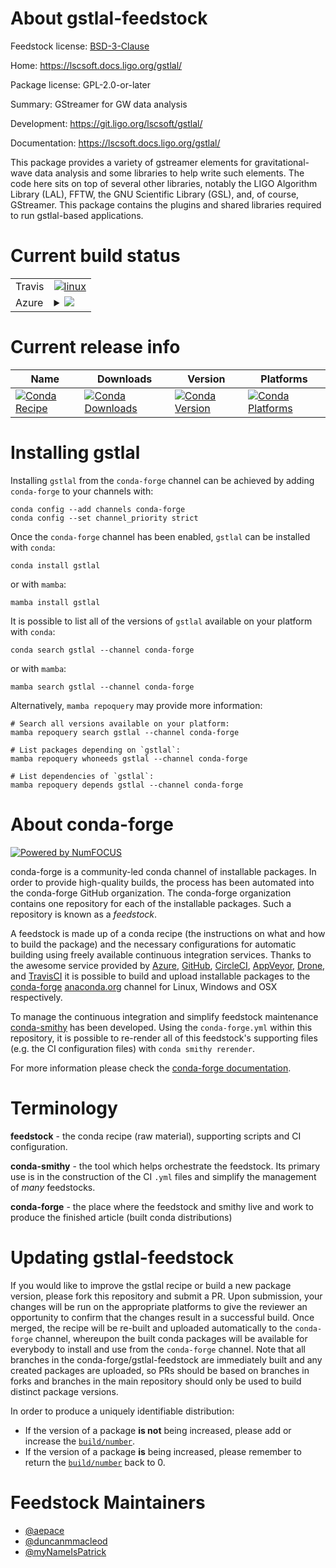 About gstlal-feedstock
======================

Feedstock license: [BSD-3-Clause](https://github.com/conda-forge/gstlal-feedstock/blob/main/LICENSE.txt)

Home: https://lscsoft.docs.ligo.org/gstlal/

Package license: GPL-2.0-or-later

Summary: GStreamer for GW data analysis

Development: https://git.ligo.org/lscsoft/gstlal/

Documentation: https://lscsoft.docs.ligo.org/gstlal/

This package provides a variety of gstreamer elements for
gravitational-wave data analysis and some libraries to help write
such elements.  The code here sits on top of several other libraries,
notably the LIGO Algorithm Library (LAL), FFTW, the GNU Scientific
Library (GSL), and, of course, GStreamer.
This package contains the plugins and shared libraries required to run
gstlal-based applications.


Current build status
====================


<table><tr>
    <td>Travis</td>
    <td>
      <a href="https://app.travis-ci.com/conda-forge/gstlal-feedstock">
        <img alt="linux" src="https://img.shields.io/travis/com/conda-forge/gstlal-feedstock/main.svg?label=Linux">
      </a>
    </td>
  </tr>
    
  <tr>
    <td>Azure</td>
    <td>
      <details>
        <summary>
          <a href="https://dev.azure.com/conda-forge/feedstock-builds/_build/latest?definitionId=6159&branchName=main">
            <img src="https://dev.azure.com/conda-forge/feedstock-builds/_apis/build/status/gstlal-feedstock?branchName=main">
          </a>
        </summary>
        <table>
          <thead><tr><th>Variant</th><th>Status</th></tr></thead>
          <tbody><tr>
              <td>linux_64_numpy1.22python3.10.____cpython</td>
              <td>
                <a href="https://dev.azure.com/conda-forge/feedstock-builds/_build/latest?definitionId=6159&branchName=main">
                  <img src="https://dev.azure.com/conda-forge/feedstock-builds/_apis/build/status/gstlal-feedstock?branchName=main&jobName=linux&configuration=linux%20linux_64_numpy1.22python3.10.____cpython" alt="variant">
                </a>
              </td>
            </tr><tr>
              <td>linux_64_numpy1.22python3.8.____cpython</td>
              <td>
                <a href="https://dev.azure.com/conda-forge/feedstock-builds/_build/latest?definitionId=6159&branchName=main">
                  <img src="https://dev.azure.com/conda-forge/feedstock-builds/_apis/build/status/gstlal-feedstock?branchName=main&jobName=linux&configuration=linux%20linux_64_numpy1.22python3.8.____cpython" alt="variant">
                </a>
              </td>
            </tr><tr>
              <td>linux_64_numpy1.22python3.9.____cpython</td>
              <td>
                <a href="https://dev.azure.com/conda-forge/feedstock-builds/_build/latest?definitionId=6159&branchName=main">
                  <img src="https://dev.azure.com/conda-forge/feedstock-builds/_apis/build/status/gstlal-feedstock?branchName=main&jobName=linux&configuration=linux%20linux_64_numpy1.22python3.9.____cpython" alt="variant">
                </a>
              </td>
            </tr><tr>
              <td>linux_64_numpy1.23python3.11.____cpython</td>
              <td>
                <a href="https://dev.azure.com/conda-forge/feedstock-builds/_build/latest?definitionId=6159&branchName=main">
                  <img src="https://dev.azure.com/conda-forge/feedstock-builds/_apis/build/status/gstlal-feedstock?branchName=main&jobName=linux&configuration=linux%20linux_64_numpy1.23python3.11.____cpython" alt="variant">
                </a>
              </td>
            </tr><tr>
              <td>linux_aarch64_numpy1.22python3.10.____cpython</td>
              <td>
                <a href="https://dev.azure.com/conda-forge/feedstock-builds/_build/latest?definitionId=6159&branchName=main">
                  <img src="https://dev.azure.com/conda-forge/feedstock-builds/_apis/build/status/gstlal-feedstock?branchName=main&jobName=linux&configuration=linux%20linux_aarch64_numpy1.22python3.10.____cpython" alt="variant">
                </a>
              </td>
            </tr><tr>
              <td>linux_aarch64_numpy1.22python3.8.____cpython</td>
              <td>
                <a href="https://dev.azure.com/conda-forge/feedstock-builds/_build/latest?definitionId=6159&branchName=main">
                  <img src="https://dev.azure.com/conda-forge/feedstock-builds/_apis/build/status/gstlal-feedstock?branchName=main&jobName=linux&configuration=linux%20linux_aarch64_numpy1.22python3.8.____cpython" alt="variant">
                </a>
              </td>
            </tr><tr>
              <td>linux_aarch64_numpy1.22python3.9.____cpython</td>
              <td>
                <a href="https://dev.azure.com/conda-forge/feedstock-builds/_build/latest?definitionId=6159&branchName=main">
                  <img src="https://dev.azure.com/conda-forge/feedstock-builds/_apis/build/status/gstlal-feedstock?branchName=main&jobName=linux&configuration=linux%20linux_aarch64_numpy1.22python3.9.____cpython" alt="variant">
                </a>
              </td>
            </tr><tr>
              <td>linux_aarch64_numpy1.23python3.11.____cpython</td>
              <td>
                <a href="https://dev.azure.com/conda-forge/feedstock-builds/_build/latest?definitionId=6159&branchName=main">
                  <img src="https://dev.azure.com/conda-forge/feedstock-builds/_apis/build/status/gstlal-feedstock?branchName=main&jobName=linux&configuration=linux%20linux_aarch64_numpy1.23python3.11.____cpython" alt="variant">
                </a>
              </td>
            </tr><tr>
              <td>linux_ppc64le_numpy1.22python3.10.____cpython</td>
              <td>
                <a href="https://dev.azure.com/conda-forge/feedstock-builds/_build/latest?definitionId=6159&branchName=main">
                  <img src="https://dev.azure.com/conda-forge/feedstock-builds/_apis/build/status/gstlal-feedstock?branchName=main&jobName=linux&configuration=linux%20linux_ppc64le_numpy1.22python3.10.____cpython" alt="variant">
                </a>
              </td>
            </tr><tr>
              <td>linux_ppc64le_numpy1.22python3.8.____cpython</td>
              <td>
                <a href="https://dev.azure.com/conda-forge/feedstock-builds/_build/latest?definitionId=6159&branchName=main">
                  <img src="https://dev.azure.com/conda-forge/feedstock-builds/_apis/build/status/gstlal-feedstock?branchName=main&jobName=linux&configuration=linux%20linux_ppc64le_numpy1.22python3.8.____cpython" alt="variant">
                </a>
              </td>
            </tr><tr>
              <td>linux_ppc64le_numpy1.22python3.9.____cpython</td>
              <td>
                <a href="https://dev.azure.com/conda-forge/feedstock-builds/_build/latest?definitionId=6159&branchName=main">
                  <img src="https://dev.azure.com/conda-forge/feedstock-builds/_apis/build/status/gstlal-feedstock?branchName=main&jobName=linux&configuration=linux%20linux_ppc64le_numpy1.22python3.9.____cpython" alt="variant">
                </a>
              </td>
            </tr><tr>
              <td>linux_ppc64le_numpy1.23python3.11.____cpython</td>
              <td>
                <a href="https://dev.azure.com/conda-forge/feedstock-builds/_build/latest?definitionId=6159&branchName=main">
                  <img src="https://dev.azure.com/conda-forge/feedstock-builds/_apis/build/status/gstlal-feedstock?branchName=main&jobName=linux&configuration=linux%20linux_ppc64le_numpy1.23python3.11.____cpython" alt="variant">
                </a>
              </td>
            </tr><tr>
              <td>osx_64_numpy1.22python3.10.____cpython</td>
              <td>
                <a href="https://dev.azure.com/conda-forge/feedstock-builds/_build/latest?definitionId=6159&branchName=main">
                  <img src="https://dev.azure.com/conda-forge/feedstock-builds/_apis/build/status/gstlal-feedstock?branchName=main&jobName=osx&configuration=osx%20osx_64_numpy1.22python3.10.____cpython" alt="variant">
                </a>
              </td>
            </tr><tr>
              <td>osx_64_numpy1.22python3.8.____cpython</td>
              <td>
                <a href="https://dev.azure.com/conda-forge/feedstock-builds/_build/latest?definitionId=6159&branchName=main">
                  <img src="https://dev.azure.com/conda-forge/feedstock-builds/_apis/build/status/gstlal-feedstock?branchName=main&jobName=osx&configuration=osx%20osx_64_numpy1.22python3.8.____cpython" alt="variant">
                </a>
              </td>
            </tr><tr>
              <td>osx_64_numpy1.22python3.9.____cpython</td>
              <td>
                <a href="https://dev.azure.com/conda-forge/feedstock-builds/_build/latest?definitionId=6159&branchName=main">
                  <img src="https://dev.azure.com/conda-forge/feedstock-builds/_apis/build/status/gstlal-feedstock?branchName=main&jobName=osx&configuration=osx%20osx_64_numpy1.22python3.9.____cpython" alt="variant">
                </a>
              </td>
            </tr><tr>
              <td>osx_64_numpy1.23python3.11.____cpython</td>
              <td>
                <a href="https://dev.azure.com/conda-forge/feedstock-builds/_build/latest?definitionId=6159&branchName=main">
                  <img src="https://dev.azure.com/conda-forge/feedstock-builds/_apis/build/status/gstlal-feedstock?branchName=main&jobName=osx&configuration=osx%20osx_64_numpy1.23python3.11.____cpython" alt="variant">
                </a>
              </td>
            </tr>
          </tbody>
        </table>
      </details>
    </td>
  </tr>
</table>

Current release info
====================

| Name | Downloads | Version | Platforms |
| --- | --- | --- | --- |
| [![Conda Recipe](https://img.shields.io/badge/recipe-gstlal-green.svg)](https://anaconda.org/conda-forge/gstlal) | [![Conda Downloads](https://img.shields.io/conda/dn/conda-forge/gstlal.svg)](https://anaconda.org/conda-forge/gstlal) | [![Conda Version](https://img.shields.io/conda/vn/conda-forge/gstlal.svg)](https://anaconda.org/conda-forge/gstlal) | [![Conda Platforms](https://img.shields.io/conda/pn/conda-forge/gstlal.svg)](https://anaconda.org/conda-forge/gstlal) |

Installing gstlal
=================

Installing `gstlal` from the `conda-forge` channel can be achieved by adding `conda-forge` to your channels with:

```
conda config --add channels conda-forge
conda config --set channel_priority strict
```

Once the `conda-forge` channel has been enabled, `gstlal` can be installed with `conda`:

```
conda install gstlal
```

or with `mamba`:

```
mamba install gstlal
```

It is possible to list all of the versions of `gstlal` available on your platform with `conda`:

```
conda search gstlal --channel conda-forge
```

or with `mamba`:

```
mamba search gstlal --channel conda-forge
```

Alternatively, `mamba repoquery` may provide more information:

```
# Search all versions available on your platform:
mamba repoquery search gstlal --channel conda-forge

# List packages depending on `gstlal`:
mamba repoquery whoneeds gstlal --channel conda-forge

# List dependencies of `gstlal`:
mamba repoquery depends gstlal --channel conda-forge
```


About conda-forge
=================

[![Powered by
NumFOCUS](https://img.shields.io/badge/powered%20by-NumFOCUS-orange.svg?style=flat&colorA=E1523D&colorB=007D8A)](https://numfocus.org)

conda-forge is a community-led conda channel of installable packages.
In order to provide high-quality builds, the process has been automated into the
conda-forge GitHub organization. The conda-forge organization contains one repository
for each of the installable packages. Such a repository is known as a *feedstock*.

A feedstock is made up of a conda recipe (the instructions on what and how to build
the package) and the necessary configurations for automatic building using freely
available continuous integration services. Thanks to the awesome service provided by
[Azure](https://azure.microsoft.com/en-us/services/devops/), [GitHub](https://github.com/),
[CircleCI](https://circleci.com/), [AppVeyor](https://www.appveyor.com/),
[Drone](https://cloud.drone.io/welcome), and [TravisCI](https://travis-ci.com/)
it is possible to build and upload installable packages to the
[conda-forge](https://anaconda.org/conda-forge) [anaconda.org](https://anaconda.org/)
channel for Linux, Windows and OSX respectively.

To manage the continuous integration and simplify feedstock maintenance
[conda-smithy](https://github.com/conda-forge/conda-smithy) has been developed.
Using the ``conda-forge.yml`` within this repository, it is possible to re-render all of
this feedstock's supporting files (e.g. the CI configuration files) with ``conda smithy rerender``.

For more information please check the [conda-forge documentation](https://conda-forge.org/docs/).

Terminology
===========

**feedstock** - the conda recipe (raw material), supporting scripts and CI configuration.

**conda-smithy** - the tool which helps orchestrate the feedstock.
                   Its primary use is in the construction of the CI ``.yml`` files
                   and simplify the management of *many* feedstocks.

**conda-forge** - the place where the feedstock and smithy live and work to
                  produce the finished article (built conda distributions)


Updating gstlal-feedstock
=========================

If you would like to improve the gstlal recipe or build a new
package version, please fork this repository and submit a PR. Upon submission,
your changes will be run on the appropriate platforms to give the reviewer an
opportunity to confirm that the changes result in a successful build. Once
merged, the recipe will be re-built and uploaded automatically to the
`conda-forge` channel, whereupon the built conda packages will be available for
everybody to install and use from the `conda-forge` channel.
Note that all branches in the conda-forge/gstlal-feedstock are
immediately built and any created packages are uploaded, so PRs should be based
on branches in forks and branches in the main repository should only be used to
build distinct package versions.

In order to produce a uniquely identifiable distribution:
 * If the version of a package **is not** being increased, please add or increase
   the [``build/number``](https://docs.conda.io/projects/conda-build/en/latest/resources/define-metadata.html#build-number-and-string).
 * If the version of a package **is** being increased, please remember to return
   the [``build/number``](https://docs.conda.io/projects/conda-build/en/latest/resources/define-metadata.html#build-number-and-string)
   back to 0.

Feedstock Maintainers
=====================

* [@aepace](https://github.com/aepace/)
* [@duncanmmacleod](https://github.com/duncanmmacleod/)
* [@myNameIsPatrick](https://github.com/myNameIsPatrick/)

